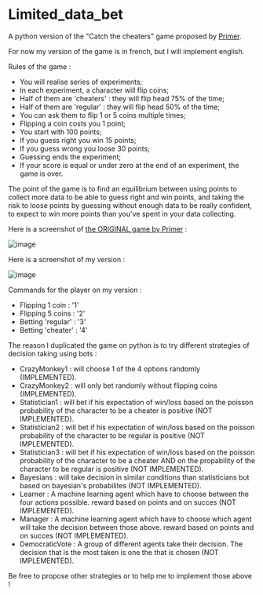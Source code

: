 # Limited_data_bet
 A python version of the "Catch the cheaters" game proposed by [Primer](https://www.youtube.com/watch?v=QC91Bf8hQVo&t=268s).
 
  For now my version of the game is in french, but I will implement english.
 
 Rules of the game :
 - You will realise series of experiments;
 - In each experiment, a character will flip coins;
 - Half of them are 'cheaters' : they will flip head 75% of the time;
 - Half of them are 'regular' : they will flip head 50% of the time;
 - You can ask them to flip 1 or 5 coins multiple times;
 - Flipping a coin costs you 1 point;
 - You start with 100 points;
 - If you guess right you win 15 points;
 - If you guess wrong you loose 30 points;
 - Guessing ends the experiment;
 - If your score is equal or under zero at the end of an experiment, the game is over.

The point of the game is to find an equilibrium between using points to collect more data to be able to guess right and win points, and taking the risk to loose points by guessing without enough data to be really confident, to expect to win more points than you've spent in your data collecting.
 
 Here is a screenshot of [the ORIGINAL game by Primer](https://primerlearning.org/) :
 
 ![image](https://user-images.githubusercontent.com/89022053/168859683-9b494211-f005-40da-8a43-5aa43e4ec399.png)
 
 Here is a screenshot of my version :
 
 ![image](https://user-images.githubusercontent.com/89022053/168860355-ed8cf092-1a08-4d67-b3b6-39ca292d60e6.png)

Commands for the player on my version :
- Flipping 1 coin : '1'
- Flipping 5 coins : '2'
- Betting 'regular' : '3'
- Betting 'cheater' : '4'

The reason I duplicated the game on python is to try different strategies of decision taking using bots :
 - CrazyMonkey1 : will choose 1 of the 4 options randomly (IMPLEMENTED).
 - CrazyMonkey2 : will only bet randomly without flipping coins (IMPLEMENTED).
 - Statistician1 : will bet if his expectation of win/loss based on the poisson probability of the character to be a cheater is positive (NOT IMPLEMENTED).
 - Statistician2 : will bet if his expectation of win/loss based on the poisson probability of the character to be regular is positive (NOT IMPLEMENTED).
 - Statistician3 : will bet if his expectation of win/loss based on the poisson probability of the character to be a cheater AND on the propability of the character to be regular is positive (NOT IMPLEMENTED).
 - Bayesians : will take decision in similar conditions than statisticians but based on bayesian's probabilites (NOT IMPLEMENTED).
 - Learner : A machine learning agent which have to choose between the four actions possible. reward based on points and on succes (NOT IMPLEMENTED).
 - Manager : A machine learning agent which have to choose which agent will take the decision between those above. reward based on points and on succes (NOT IMPLEMENTED).
 - DemocraticVote : A group of different agents take their decision. The decision that is the most taken is one the that is chosen (NOT IMPLEMENTED).

Be free to propose other strategies or to help me to implement those above !
